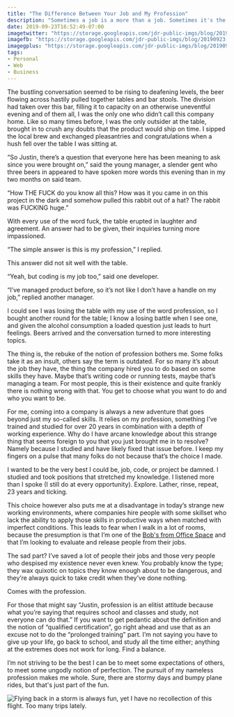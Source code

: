 ```yaml
---
title: "The Difference Between Your Job and My Profession"
description: "Sometimes a job is a more than a job. Sometimes it's the thing you've studied, you've learned, you've trained and so often failed. That ladies and gents is very much a profession, whether you like it or not."
date: 2019-09-23T16:52:49-07:00
imagetwitter: "https://storage.googleapis.com/jdr-public-imgs/blog/20190923-homewardbound.jpg"
imagefb: "https://storage.googleapis.com/jdr-public-imgs/blog/20190923-homewardbound.jpg"
imagegplus: "https://storage.googleapis.com/jdr-public-imgs/blog/20190923-homewardbound.jpg"
tags:
- Personal
- Web
- Business
---
```


The bustling conversation seemed to be rising to deafening levels, the beer flowing across hastily pulled together tables and bar stools. The division had taken over this bar, filling it to capacity on an otherwise uneventful evening and of them all, I was the only one who didn’t call this company home. Like so many times before, I was the only outsider at the table, brought in to crush any doubts that the product would ship on time. I sipped the local brew and exchanged pleasantries and congratulations when a hush fell over the table I was sitting at.

“So Justin, there’s a question that everyone here has been meaning to ask since you were brought on,” said the young manager, a slender gent who three beers in appeared to have spoken more words this evening than in my two months on said team.

“How THE FUCK do you know all this? How was it you came in on this project in the dark and somehow pulled this rabbit out of a hat? The rabbit was FUCKING huge.”

With every use of the word fuck, the table erupted in laughter and agreement. An answer had to be given, their inquiries turning more impassioned.

“The simple answer is this is my profession,” I replied.

This answer did not sit well with the table.

“Yeah, but coding is my job too,” said one developer.

“I’ve managed product before, so it’s not like I don’t have a handle on my job,” replied another manager.

I could see I was losing the table with my use of the word profession, so I bought another round for the table; I know a losing battle when I see one, and given the alcohol consumption a loaded question just leads to hurt feelings. Beers arrived and the conversation turned to more interesting topics.

The thing is, the rebuke of the notion of profession bothers me. Some folks take it as an insult, others say the term is outdated. For so many it’s about the job they have, the thing the company hired you to do based on some skills they have. Maybe that’s writing code or running tests, maybe that’s managing a team. For most people, this is their existence and quite frankly there is nothing wrong with that. You get to choose what you want to do and who you want to be.

For me, coming into a company is always a new adventure that goes beyond just my so-called skills. It relies on my profession, something I’ve trained and studied for over 20 years in combination with a depth of working experience. Why do I have arcane knowledge about this strange thing that seems foreign to you that you just brought me in to resolve? Namely because I studied and have likely fixed that issue before. I keep my fingers on a pulse that many folks do not because that’s the choice I made.

I wanted to be the very best I could be, job, code, or project be damned. I studied and took positions that stretched my knowledge. I listened more than I spoke (I still do at every opportunity). Explore.  Lather, rinse, repeat, 23 years and ticking.

This choice however also puts me at a disadvantage in today’s strange new working environments, where companies hire people with some skillset who lack the ability to apply those skills in productive ways when matched with imperfect conditions. This leads to fear when I walk in a lot of rooms, because the presumption is that I’m one of the [Bob's from Office Space](https://www.youtube.com/watch?v=NnJzct7h3Dk) and that I’m looking to evaluate and release people from their jobs.

The sad part? I’ve saved a lot of people their jobs and those very people who despised my existence never even knew. You probably know the type; they wax quixotic on topics they know enough about to be dangerous, and they’re always quick to take credit when they’ve done nothing.

Comes with the profession.

For those that might say “Justin, profession is an elitist attitude because what you’re saying that requires school and classes and study, not everyone can do that.” If you want to get pedantic about the definition and the notion of “qualified certification”, go right ahead and use that as an excuse not to do the “prolonged training” part. I’m not saying you have to give up your life, go back to school, and study all the time either; anything at the extremes does not work for long. Find a balance.

I’m not striving to be the best I can be to meet some expectations of others, to meet some ungodly notion of perfection. The pursuit of my nameless profession makes me whole. Sure, there are stormy days and bumpy plane rides, but that's just part of the fun.

<img src="https://storage.googleapis.com/jdr-public-imgs/blog/20190923-homewardbound.jpg" alt="Flying back in a storm is always fun, yet I have no recollection of this flight. Too many trips lately.">
